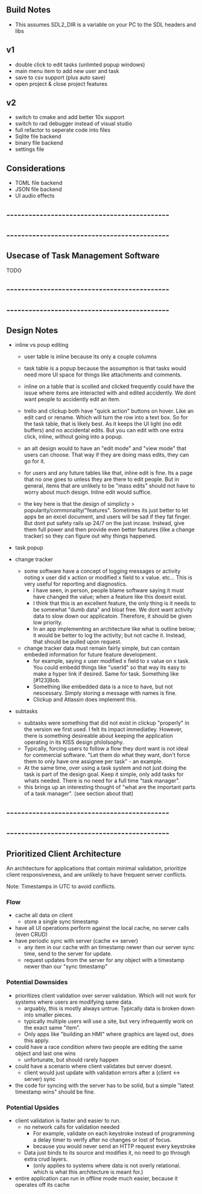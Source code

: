 ## Build Notes
- This assumes SDL2_DIR is a variable on your PC to the SDL headers and libs

## v1
- double click to edit tasks (unlimted popup windows)
- main menu item to add new user and task
- save to csv support (plus auto save)
- open project & close project features

## v2
- switch to cmake and add better 10x support
- switch to rad debugger instead of visual studio
- full refactor to seperate code into files
- Sqlite file backend
- binary file backend
- settings file

## Considerations
- TOML file backend
- JSON file backend
- UI audio effects

## --------------------------------------------
## --------------------------------------------

## Usecase of Task Management Software

TODO

## --------------------------------------------
## --------------------------------------------

## Design Notes
- inline vs poup editing
	- user table is inline because its only a couple columns
	- task table is a popup because the assumption is that tasks would need more UI space for things like attachments and comments.
	- inline on a table that is scolled and clicked frequently could have the issue where items are interacted with and edited accidently. We dont want people to accidently edit an item.

	- trello and clickup both have "quick action" buttons on hover. Like an edit card or rename. Which will turn the row into a text box. So for the task table, that is likely best. As it keeps the UI light (no edit buffers) and no accidental edits. But you can edit with one extra click, inline, without going into a popup.

	- an alt design would to have an "edit mode" and "view mode" that users can choose. That way if they are doing mass edits, they can go for it. 

	- for users and any future tables like that, inline edit is fine. Its a page that no one goes to unless they are there to edit people. But in general, items that are unlikely to be "mass edits" should not have to worry about much design. Inline edit would suffice.

	- the key here is that the design of simplicty > popularity/commonality/"features". Sometimes its just better to let apps be an excel document, and users will be sad if they fat finger. But dont put safety rails up 24/7 on the just incase. Instead, give them full power and then provide even better features (like a change tracker) so they can figure out why things happened.

- task popup

- change tracker
	- some software have a concept of logging messages or activity noting x user did x action or modified x field to x value. etc... This is very useful for reporting and diagnostics. 
		- I have seen, in person, people blame software saying it must have changed the value; when a feature like this doesnt exist. 
		- I think that this is an excellent feature, the only thing is it needs to be somewhat "dumb data" and bloat free. We dont want activity data to slow down our applicatoin. Therefore, it should be given low priority.
		- In an app implementing an architecture like what is outline below; it would be better to log the activity; but not cache it. Instead, that should be pulled upon request.
	- change tracker data must remain fairly simple, but can contain embeded information for future feature development.
		- for example, saying x user modified x field to x value on x task. You could embedd things like "userId" so that way its easy to make a hyper link if desired. Same for task. Something like [#123]Bob. 
		- Something like embedded data is a nice to have, but not nescessary. Simply storing a message with names is fine.
		- Clickup and Atlassin does implement this.

- subtasks
	- subtasks were something that did not exist in clickup "properly" in the version we first used. I felt its impact immediatley. However, there is something desireable about keeping the application operating in its KISS design philolsophy. 
	- Typically, forcing users to follow a flow they dont want is not ideal for commercial software. "Let them do what they want, don't force them to only have one assignee per task" - an example.
	- At the same time, over using a task system and not just doing the task is part of the design goal. Keep it simple, only add tasks for whats needed. There is no need for a full time "task manager".
	- this brings up an interesting thought of "what are the important parts of a task manager". (see section about that)

## --------------------------------------------
## --------------------------------------------

## Prioritized Client Architecture
An architecture for applications that contain minimal validation, prioritize client responsiveness, and are unlikely to have frequent server conflicts.

Note: Timestamps in UTC to avoid conflicts.

### Flow
- cache all data on client
	- store a single sync timestamp
- have all UI operations perform against the local cache, no server calls (even CRUD)
- have periodic sync with server (cache <-> server)
	- any item in our cache with an timestamp newer than our server sync time, send to the server for update.
	- request updates from the server for any object with a timestamp newer than our "sync timestamp"

### Potential Downsides
- prioritizes client validation over server validation. Which will not work for systems where users are modifying same data.
	- arguably, this is mostly always untrue. Typically data is broken down into smaller pieces.
	- typically multiple users will use a site, but very infrequently work on the exact same "item". 
	- Only apps like "building an HMI" where graphics are layed out, does this apply.
- could have a race condition where two people are editing the same object and last one wins
	- unfortunate, but should rarely happen
- could have a scenario where client validates but server doesnt.
	- client would just update with validation errors after a (client <-> server) sync
- the code for syncing with the server has to be solid, but a simple "latest timestamp wins" should be fine. 

### Potential Upsides
- client validation is faster and easier to run.
	- no network calls for validation needed
		- For example, validate on each keystroke instead of programming a delay timer to verify after no changes or lost of focus.
		- because you would never send an HTTP request every keystroke
	- Data just binds to its source and modifies it, no need to go through extra crud layers.
		- (only applies to systems where data is not overly relational. which is what this architecture is meant for.)
- entire application can run in offline mode much easier, because it operates off its cache
